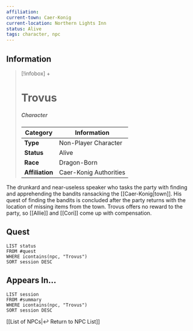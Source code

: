 ```yaml
---
affiliation:
current-town: Caer-Konig
current-location: Northern Lights Inn 
status: Alive
tags: character, npc
---
```


## Information
> [!infobox] +
> # Trovus
> ##### Character
> | Category | Information |
> | ---- | ---- |
> | **Type** | Non-Player Character |
> | **Status** | Alive |
> | **Race** | Dragon-Born |
> | **Affiliation** | Caer-Konig Authorities |

The drunkard and near-useless speaker who tasks the party with finding and apprehending the bandits ransacking the [[Caer-Konig|town]]. His quest of finding the bandits is concluded after the party returns with the location of missing items from the town. Trovus offers no reward to the party, so [[Allie]] and [[Cori]] come up with compensation.

## Quest

```dataview
LIST status
FROM #quest 
WHERE icontains(npc, "Trovus")
SORT session DESC
```

## Appears In...
```dataview
LIST session
FROM #summary
WHERE icontains(npc, "Trovus")
SORT session DESC
```

[[List of NPCs|↩️ Return to NPC List]]